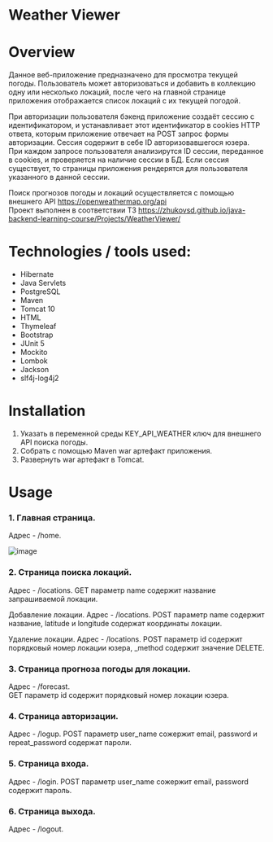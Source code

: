 # Weather Viewer

# Overview
Данное веб-приложение предназначено для просмотра текущей погоды. 
Пользователь может авторизоваться и добавить в коллекцию одну или несколько локаций,
после чего на главной странице приложения отображается 
список локаций с их текущей погодой.

При авторизации пользователя бэкенд приложение создаёт сессию с идентификатором,
и устанавливает этот идентификатор в cookies HTTP ответа, которым приложение отвечает
на POST запрос формы авторизации. Сессия содержит в себе ID авторизовавшегося юзера.
При каждом запросе пользователя анализирутся ID сессии, переданное в cookies, и
проверяется на наличие сессии в БД. Если сессия существует, то страницы приложения рендерятся 
для пользователя указанного в данной сессии.

Поиск прогнозов погоды и локаций осуществляется с помощью внешнего API https://openweathermap.org/api  
Проект выполнен в соответствии ТЗ https://zhukovsd.github.io/java-backend-learning-course/Projects/WeatherViewer/

# Technologies / tools used:
- Hibernate
- Java Servlets
- PostgreSQL
- Maven
- Tomcat 10
- HTML
- Thymeleaf
- Bootstrap
- JUnit 5
- Mockito
- Lombok
- Jackson
- slf4j-log4j2

# Installation
1. Указать в переменной среды KEY_API_WEATHER ключ для внешнего API поиска погоды.
2. Собрать c помощью Maven war артефакт приложения.
3. Развернуть war артефакт в Tomcat.

# Usage
### 1. Главная страница.
Адрес - /home.

![image](http84f17663)

### 2. Страница поиска локаций.
Адрес - /locations.
GET параметр name содержит название запрашиваемой локации.

Добавление локации.
Адрес - /locations.
POST параметр name содержит название, latitude и longitude содержат координаты локации.

Удаление локации.
Адрес - /locations.
POST параметр id содержит порядковый номер локации юзера,
_method содержит значение DELETE.

### 3. Страница прогноза погоды для локации.
Адрес - /forecast.  
GET параметр id содержит порядковый номер локации юзера.

### 4. Страница авторизации.
Адрес - /logup.
POST параметр user_name сожержит email, password и repeat_password содержат пароли.

### 5. Страница входа.
Адрес - /login.
POST параметр user_name сожержит email, password содержит пароль.

### 6. Страница выхода.
Адрес - /logout.


